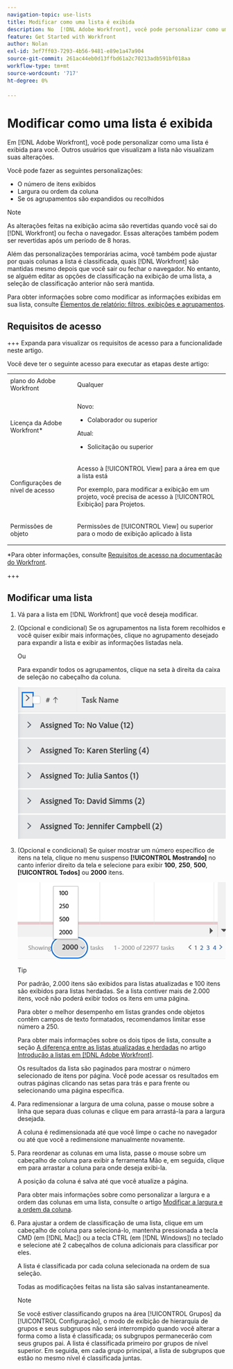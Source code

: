 ```yaml
---
navigation-topic: use-lists
title: Modificar como uma lista é exibida
description: No  [!DNL Adobe Workfront], você pode personalizar como uma lista é exibida para você. Outros usuários que visualizam a lista não visualizam suas alterações.
feature: Get Started with Workfront
author: Nolan
exl-id: 3ef7ff03-7293-4b56-9481-e89e1a47a904
source-git-commit: 261ac44eb0d13ffbd61a2c70213adb591bf018aa
workflow-type: tm+mt
source-wordcount: '717'
ht-degree: 0%

---
```


# Modificar como uma lista é exibida

<!--Audited: 11/2024-->

Em [!DNL Adobe Workfront], você pode personalizar como uma lista é exibida para você. Outros usuários que visualizam a lista não visualizam suas alterações.

Você pode fazer as seguintes personalizações:

* O número de itens exibidos
* Largura ou ordem da coluna
* Se os agrupamentos são expandidos ou recolhidos

>[!NOTE]
>
>As alterações feitas na exibição acima são revertidas quando você sai do [!DNL Workfront] ou fecha o navegador. Essas alterações também podem ser revertidas após um período de 8 horas.

Além das personalizações temporárias acima, você também pode ajustar por quais colunas a lista é classificada, quais [!DNL Workfront] são mantidas mesmo depois que você sair ou fechar o navegador. No entanto, se alguém editar as opções de classificação na exibição de uma lista, a seleção de classificação anterior não será mantida.

Para obter informações sobre como modificar as informações exibidas em sua lista, consulte [Elementos de relatório: filtros, exibições e agrupamentos](../../../reports-and-dashboards/reports/reporting-elements/reporting-elements-filters-views-groupings.md).

## Requisitos de acesso

+++ Expanda para visualizar os requisitos de acesso para a funcionalidade neste artigo.

Você deve ter o seguinte acesso para executar as etapas deste artigo:

<table style="table-layout:auto"> 
 <col> 
 <col> 
 <tbody> 
  <tr> 
   <td role="rowheader">plano do Adobe Workfront</td> 
   <td> <p>Qualquer</p> </td> 
  </tr> 
  <tr> 
   <td role="rowheader">Licença da Adobe Workfront*</td> 
   <td> 
    <p>Novo:</p>
   <ul><li><p>Colaborador ou superior </p></li>
   </ul>

<p>Atual:</p>
   <ul><li><p>Solicitação ou superior</p></li>
    </ul></td> 
  </tr> 
  <tr> 
   <td role="rowheader">Configurações de nível de acesso</td> 
   <td> <p>Acesso à [!UICONTROL View] para a área em que a lista está</p> <p>Por exemplo, para modificar a exibição em um projeto, você precisa de acesso à [!UICONTROL Exibição] para Projetos.</p></td> 
  </tr> 
  <tr> 
   <td role="rowheader">Permissões de objeto</td> 
   <td> <p>Permissões de [!UICONTROL View] ou superior para o modo de exibição aplicado à lista</p>  </td> 
  </tr> 
 </tbody> 
</table>

*Para obter informações, consulte [Requisitos de acesso na documentação do Workfront](/help/quicksilver/administration-and-setup/add-users/access-levels-and-object-permissions/access-level-requirements-in-documentation.md).

+++

## Modificar uma lista

1. Vá para a lista em [!DNL Workfront] que você deseja modificar.

   <!--
   <p data-mc-conditions="QuicksilverOrClassic.Draft mode"> 
   <MadCap:conditionalText data-mc-conditions="QuicksilverOrClassic.Draft mode">
   By default, groupings are collapsed.
   </MadCap:conditionalText>
   <br> </p>
   -->

1. (Opcional e condicional) Se os agrupamentos na lista forem recolhidos e você quiser exibir mais informações, clique no agrupamento desejado para expandir a lista e exibir as informações listadas nela.

   Ou

   Para expandir todos os agrupamentos, clique na seta à direita da caixa de seleção no cabeçalho da coluna.

   ![expand_groupings__1_.png](assets/expand-groupings--1--350x227.png)

1. (Opcional e condicional) Se quiser mostrar um número específico de itens na tela, clique no menu suspenso **[!UICONTROL Mostrando]** no canto inferior direito da tela e selecione para exibir **100**, **250**, **500**, **[!UICONTROL Todos]** ou **2000** itens.

   ![](assets/list-number-page-350x119.png)

   >[!TIP]
   >
   >Por padrão, 2.000 itens são exibidos para listas atualizadas e 100 itens são exibidos para listas herdadas. Se a lista contiver mais de 2.000 itens, você não poderá exibir todos os itens em uma página.
   >
   >
   >Para obter o melhor desempenho em listas grandes onde objetos contêm campos de texto formatados, recomendamos limitar esse número a 250.
   >
   >
   >Para obter mais informações sobre os dois tipos de lista, consulte a seção [A diferença entre as listas atualizadas e herdadas](../../../workfront-basics/navigate-workfront/use-lists/view-items-in-a-list.md#updated) no artigo [Introdução a listas em [!DNL Adobe Workfront]](../../../workfront-basics/navigate-workfront/use-lists/view-items-in-a-list.md).

   Os resultados da lista são paginados para mostrar o número selecionado de itens por página. Você pode acessar os resultados em outras páginas clicando nas setas para trás e para frente ou selecionando uma página específica.

1. Para redimensionar a largura de uma coluna, passe o mouse sobre a linha que separa duas colunas e clique em para arrastá-la para a largura desejada.

   A coluna é redimensionada até que você limpe o cache no navegador ou até que você a redimensione manualmente novamente.

1. Para reordenar as colunas em uma lista, passe o mouse sobre um cabeçalho de coluna para exibir a ferramenta Mão e, em seguida, clique em para arrastar a coluna para onde deseja exibi-la.

   A posição da coluna é salva até que você atualize a página.

   Para obter mais informações sobre como personalizar a largura e a ordem das colunas em uma lista, consulte o artigo [Modificar a largura e a ordem da coluna](../../../reports-and-dashboards/reports/reporting-elements/modify-column-width-order.md).

1. Para ajustar a ordem de classificação de uma lista, clique em um cabeçalho de coluna para selecioná-lo, mantenha pressionada a tecla CMD (em [!DNL Mac]) ou a tecla CTRL (em [!DNL Windows]) no teclado e selecione até 2 cabeçalhos de coluna adicionais para classificar por eles.

   A lista é classificada por cada coluna selecionada na ordem de sua seleção.

   Todas as modificações feitas na lista são salvas instantaneamente.

   >[!NOTE]
   >
   >Se você estiver classificando grupos na área [!UICONTROL Grupos] da [!UICONTROL Configuração], o modo de exibição de hierarquia de grupos e seus subgrupos não será interrompido quando você alterar a forma como a lista é classificada; os subgrupos permanecerão com seus grupos pai. A lista é classificada primeiro por grupos de nível superior. Em seguida, em cada grupo principal, a lista de subgrupos que estão no mesmo nível é classificada juntas.
